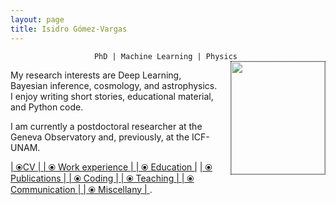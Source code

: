 ```yaml
---
layout: page
title: Isidro Gómez-Vargas
---
```


<div align="center"><code>PhD | Machine Learning | Physics </code></div>

<!-- ![Figura](https://igomezv.github.io/assets/img/collage1.png){: .mx-auto.d-block :} -->						
 

<style>
img {
  float: right;
  border: 1px dotted black;
  margin: 0px 0px 15px 20px;
}
</style>


<img src="https://igomezv.github.io/assets/img/isidroBN.png" width="150" height="180">

<p>
  My research interests are Deep Learning, Bayesian inference, cosmology, and astrophysics. I enjoy writing short stories, educational material, and Python code.
</p>


<p>
I am currently a postdoctoral researcher at the Geneva Observatory and, previously, at the ICF-UNAM. 
</p>


<p>
  <a href="https://www.dropbox.com/scl/fi/t9ijair0nzv21xtsare63/CV_eng.pdf?rlkey=32th2gfen5sz0qmrr9avojwsy&st=bweucjdo&dl=0"> | ⦿<u>CV</u> | </a>  <a href="https://igomezv.github.io/cv/#work-experience"> | <u> ⦿ Work experience </u> | </a>  <a href="https://igomezv.github.io/cv/#education">|<u> ⦿ Education </u>|</a>  <a href="https://igomezv.github.io/cv/#publications">|<u> ⦿ Publications </u> | </a>  <a href="https://igomezv.github.io/cv/#work-experience"> | <u> ⦿ Coding </u> | </a>  <a href="https://igomezv.github.io/cv/#teaching"> | <u>⦿ Teaching</u> | </a>  <a href="https://igomezv.github.io/cv/#communication"> | <u> ⦿ Communication </u> | </a>  <a href="https://igomezv.github.io/cv/#other"> | <u>⦿ Miscellany</u> | </a>.
</p>

